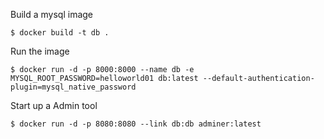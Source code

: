 

Build a mysql image   

    $ docker build -t db .
    

Run the image

    $ docker run -d -p 8000:8000 --name db -e MYSQL_ROOT_PASSWORD=helloworld01 db:latest --default-authentication-plugin=mysql_native_password
    

Start up a Admin tool

    $ docker run -d -p 8080:8080 --link db:db adminer:latest

